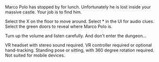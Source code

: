 Marco Polo has stopped by for lunch.
Unfortunately he is lost inside your massive castle.
Your job is to find him.

Select the X on the floor to move around.
Select * in the UI for audio clues.
Select the green doors to reveal where Marco Polo is. 

Turn up the volume and listen carefully.
And don't enter the dungeon...

VR headset with stereo sound required.  VR controller required or optional hand-tracking.
Standing pose or sitting, with 360 degree rotation required. Not suited for mobile devices.